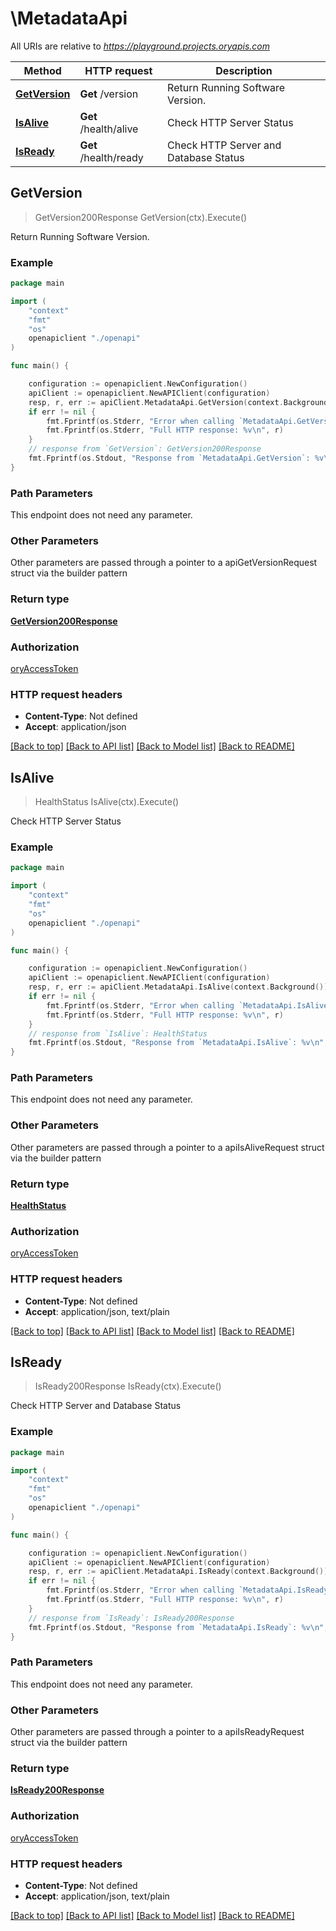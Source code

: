 # \MetadataApi

All URIs are relative to *https://playground.projects.oryapis.com*

Method | HTTP request | Description
------------- | ------------- | -------------
[**GetVersion**](MetadataApi.md#GetVersion) | **Get** /version | Return Running Software Version.
[**IsAlive**](MetadataApi.md#IsAlive) | **Get** /health/alive | Check HTTP Server Status
[**IsReady**](MetadataApi.md#IsReady) | **Get** /health/ready | Check HTTP Server and Database Status



## GetVersion

> GetVersion200Response GetVersion(ctx).Execute()

Return Running Software Version.



### Example

```go
package main

import (
    "context"
    "fmt"
    "os"
    openapiclient "./openapi"
)

func main() {

    configuration := openapiclient.NewConfiguration()
    apiClient := openapiclient.NewAPIClient(configuration)
    resp, r, err := apiClient.MetadataApi.GetVersion(context.Background()).Execute()
    if err != nil {
        fmt.Fprintf(os.Stderr, "Error when calling `MetadataApi.GetVersion``: %v\n", err)
        fmt.Fprintf(os.Stderr, "Full HTTP response: %v\n", r)
    }
    // response from `GetVersion`: GetVersion200Response
    fmt.Fprintf(os.Stdout, "Response from `MetadataApi.GetVersion`: %v\n", resp)
}
```

### Path Parameters

This endpoint does not need any parameter.

### Other Parameters

Other parameters are passed through a pointer to a apiGetVersionRequest struct via the builder pattern


### Return type

[**GetVersion200Response**](GetVersion200Response.md)

### Authorization

[oryAccessToken](../README.md#oryAccessToken)

### HTTP request headers

- **Content-Type**: Not defined
- **Accept**: application/json

[[Back to top]](#) [[Back to API list]](../README.md#documentation-for-api-endpoints)
[[Back to Model list]](../README.md#documentation-for-models)
[[Back to README]](../README.md)


## IsAlive

> HealthStatus IsAlive(ctx).Execute()

Check HTTP Server Status



### Example

```go
package main

import (
    "context"
    "fmt"
    "os"
    openapiclient "./openapi"
)

func main() {

    configuration := openapiclient.NewConfiguration()
    apiClient := openapiclient.NewAPIClient(configuration)
    resp, r, err := apiClient.MetadataApi.IsAlive(context.Background()).Execute()
    if err != nil {
        fmt.Fprintf(os.Stderr, "Error when calling `MetadataApi.IsAlive``: %v\n", err)
        fmt.Fprintf(os.Stderr, "Full HTTP response: %v\n", r)
    }
    // response from `IsAlive`: HealthStatus
    fmt.Fprintf(os.Stdout, "Response from `MetadataApi.IsAlive`: %v\n", resp)
}
```

### Path Parameters

This endpoint does not need any parameter.

### Other Parameters

Other parameters are passed through a pointer to a apiIsAliveRequest struct via the builder pattern


### Return type

[**HealthStatus**](HealthStatus.md)

### Authorization

[oryAccessToken](../README.md#oryAccessToken)

### HTTP request headers

- **Content-Type**: Not defined
- **Accept**: application/json, text/plain

[[Back to top]](#) [[Back to API list]](../README.md#documentation-for-api-endpoints)
[[Back to Model list]](../README.md#documentation-for-models)
[[Back to README]](../README.md)


## IsReady

> IsReady200Response IsReady(ctx).Execute()

Check HTTP Server and Database Status



### Example

```go
package main

import (
    "context"
    "fmt"
    "os"
    openapiclient "./openapi"
)

func main() {

    configuration := openapiclient.NewConfiguration()
    apiClient := openapiclient.NewAPIClient(configuration)
    resp, r, err := apiClient.MetadataApi.IsReady(context.Background()).Execute()
    if err != nil {
        fmt.Fprintf(os.Stderr, "Error when calling `MetadataApi.IsReady``: %v\n", err)
        fmt.Fprintf(os.Stderr, "Full HTTP response: %v\n", r)
    }
    // response from `IsReady`: IsReady200Response
    fmt.Fprintf(os.Stdout, "Response from `MetadataApi.IsReady`: %v\n", resp)
}
```

### Path Parameters

This endpoint does not need any parameter.

### Other Parameters

Other parameters are passed through a pointer to a apiIsReadyRequest struct via the builder pattern


### Return type

[**IsReady200Response**](IsReady200Response.md)

### Authorization

[oryAccessToken](../README.md#oryAccessToken)

### HTTP request headers

- **Content-Type**: Not defined
- **Accept**: application/json, text/plain

[[Back to top]](#) [[Back to API list]](../README.md#documentation-for-api-endpoints)
[[Back to Model list]](../README.md#documentation-for-models)
[[Back to README]](../README.md)


